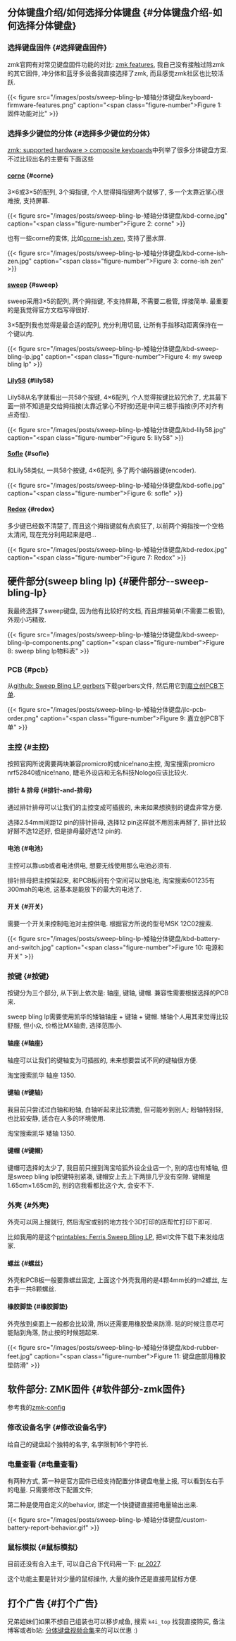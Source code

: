 
## 分体键盘介绍/如何选择分体键盘 {#分体键盘介绍-如何选择分体键盘}


### 选择键盘固件 {#选择键盘固件}

zmk官网有对常见键盘固件功能的对比: [zmk features](https://zmk.dev/docs), 我自己没有接触过除zmk的其它固件, 冲分体和蓝牙多设备我直接选择了zmk, 而且感觉zmk社区也比较活跃.

{{< figure src="/images/posts/sweep-bling-lp-矮轴分体键盘/keyboard-firmware-features.png" caption="<span class=\"figure-number\">Figure 1: </span>固件功能对比" >}}


### 选择多少键位的分体 {#选择多少键位的分体}

[zmk: supported hardware &gt; composite keyboards](https://zmk.dev/docs/hardware#composite)中列举了很多分体键盘方案. 不过比较出名的主要有下面这些


#### [corne](https://github.com/foostan/crkbd/) {#corne}

3&times;6或3&times;5的配列, 3个拇指键, 个人觉得拇指键两个就够了, 多一个太靠近掌心很难按, 支持屏幕.

{{< figure src="/images/posts/sweep-bling-lp-矮轴分体键盘/kbd-corne.jpg" caption="<span class=\"figure-number\">Figure 2: </span>corne" >}}

也有一些corne的变体, 比如[corne-ish zen](https://www.reddit.com/r/mechmarket/comments/jyfrv2/ic_the_corneish_zen_a_low_profile_wireless_split/), 支持了墨水屏.

{{< figure src="/images/posts/sweep-bling-lp-矮轴分体键盘/kbd-corne-ish-zen.jpg" caption="<span class=\"figure-number\">Figure 3: </span>corne-ish zen" >}}


#### [sweep](https://github.com/davidphilipbarr/Sweep) {#sweep}

sweep采用3&times;5的配列, 两个拇指键, 不支持屏幕, 不需要二极管, 焊接简单. 最重要的是我觉得官方文档写得很好.

3&times;5配列我也觉得是最合适的配列, 充分利用切层, 让所有手指移动距离保持在一个键以内.

{{< figure src="/images/posts/sweep-bling-lp-矮轴分体键盘/kbd-sweep-bling-lp.jpg" caption="<span class=\"figure-number\">Figure 4: </span>my sweep bling lp" >}}


#### [Lily58](https://github.com/kata0510/Lily58) {#lily58}

Lily58从名字就看出一共58个按键, 4&times;6配列, 个人觉得按键比较冗余了, 尤其最下面一排不知道是交给拇指按(太靠近掌心不好按)还是中间三根手指按(列不对齐有点奇怪).

{{< figure src="/images/posts/sweep-bling-lp-矮轴分体键盘/kbd-lily58.jpg" caption="<span class=\"figure-number\">Figure 5: </span>lily58" >}}


#### [Sofle](https://github.com/josefadamcik/SofleKeyboard) {#sofle}

和Lily58类似, 一共58个按键, 4&times;6配列, 多了两个编码器键(encoder).

{{< figure src="/images/posts/sweep-bling-lp-矮轴分体键盘/kbd-sofle.jpg" caption="<span class=\"figure-number\">Figure 6: </span>sofle" >}}


#### [Redox](https://github.com/mattdibi/redox-keyboard) {#redox}

多少键已经数不清楚了, 而且这个拇指键就有点疯狂了, 以前两个拇指按一个空格太清闲, 现在充分利用起来是吧...

{{< figure src="/images/posts/sweep-bling-lp-矮轴分体键盘/kbd-redox.jpg" caption="<span class=\"figure-number\">Figure 7: </span>Redox" >}}


## 硬件部分(sweep bling lp) {#硬件部分--sweep-bling-lp}

我最终选择了sweep键盘, 因为他有比较好的文档, 而且焊接简单(不需要二极管), 外观小巧精致.

{{< figure src="/images/posts/sweep-bling-lp-矮轴分体键盘/kbd-sweep-bling-lp-components.png" caption="<span class=\"figure-number\">Figure 8: </span>sweep bling lp物料表" >}}


### PCB {#pcb}

从[github: Sweep Bling LP gerbers](https://github.com/davidphilipbarr/Sweep/tree/main/Sweep%20Bling%20LP/gerbers)下载gerbers文件, 然后用它到[嘉立创PCB下单](https://www.jlc.com/newOrder/#/pcb/newOnlinePlaceOrder).

{{< figure src="/images/posts/sweep-bling-lp-矮轴分体键盘/jlc-pcb-order.png" caption="<span class=\"figure-number\">Figure 9: </span>嘉立创PCB下单" >}}


### 主控 {#主控}

按照官网所说需要两块兼容promicro的或nice!nano主控, 淘宝搜索promicro nrf52840或nice!nano, 睫毛外设店和无名科技Nologo应该比较火.


#### 排针 &amp; 排母 {#排针-and-排母}

通过排针排母可以让我们的主控变成可插拔的, 未来如果想换别的键盘非常方便.

选择2.54mm间距12 pin的排针排母, 选择12 pin这样就不用回来再掰了, 排针比较好掰不选12还好, 但是排母最好选12 pin的.


#### 电池 {#电池}

主控可以靠usb或者电池供电, 想要无线使用那么电池必须有.

排针排母把主控架起来, 和PCB板间有个空间可以放电池, 淘宝搜索601235有300mah的电池, 这基本是能放下的最大的电池了.


#### 开关 {#开关}

需要一个开关来控制电池对主控供电. 根据官方所说的型号MSK 12C02搜索.

{{< figure src="/images/posts/sweep-bling-lp-矮轴分体键盘/kbd-battery-and-switch.jpg" caption="<span class=\"figure-number\">Figure 10: </span>电源和开关" >}}


### 按键 {#按键}

按键分为三个部分, 从下到上依次是: 轴座, 键轴, 键帽. 兼容性需要根据选择的PCB来.

sweep bling lp需要使用凯华的矮轴轴座 + 键轴 + 键帽. 矮轴个人用其来觉得比较舒服, 但小众, 价格比MX轴贵, 选择范围小.


#### 轴座 {#轴座}

轴座可以让我们的键轴变为可插拔的, 未来想要尝试不同的键轴很方便.

淘宝搜索凯华 轴座 1350.


#### 键轴 {#键轴}

我目前只尝试过白轴和粉轴, 白轴听起来比较清脆, 但可能吵到别人; 粉轴特别轻, 也比较安静, 适合在人多的环境使用.

淘宝搜索凯华 矮轴 1350.


#### 键帽 {#键帽}

键帽可选择的太少了, 我目前只搜到淘宝哈狐外设企业店一个, 别的店也有矮轴, 但是sweep bling lp按键特别紧凑, 键帽安上去上下两排几乎没有空隙. 键帽是1.65cm&times;1.65cm的, 别的店我看都比这个大, 会安不下.


### 外壳 {#外壳}

外壳可以网上搜就行, 然后淘宝或别的地方找个3D打印的店帮忙打印下即可.

比如我用的是这个[printables: Ferris Sweep Bling LP](https://www.printables.com/model/782368-ferris-sweep-bling-lp), 把stl文件下载下来发给店家.


#### 螺丝 {#螺丝}

外壳和PCB板一般要靠螺丝固定, 上面这个外壳我用的是4颗4mm长的m2螺丝, 左右手一共8颗螺丝.


#### 橡胶脚垫 {#橡胶脚垫}

外壳放到桌面上一般都会比较滑, 所以还需要用橡胶垫来防滑. 贴的时候注意尽可能贴到角落, 防止按的时候翘起来.

{{< figure src="/images/posts/sweep-bling-lp-矮轴分体键盘/kbd-rubber-feet.jpg" caption="<span class=\"figure-number\">Figure 11: </span>键盘底部用橡胶垫防滑" >}}


## 软件部分: ZMK固件 {#软件部分-zmk固件}

参考我的[zmk-config](https://github.com/sky-bro/zmk-config)


### 修改设备名字 {#修改设备名字}

给自己的键盘起个独特的名字, 名字限制16个字符长.


### 电量查看 {#电量查看}

有两种方式, 第一种是官方固件已经支持配置分体键盘电量上报, 可以看到左右手的电量. 只需要修改下配置文件;

第二种是使用自定义的behavior, 绑定一个快捷键直接把电量输出出来.

{{< figure src="/images/posts/sweep-bling-lp-矮轴分体键盘/custom-battery-report-behavior.gif" >}}


### 鼠标模拟 {#鼠标模拟}

目前还没有合入主干, 可以自己合下代码用一下: [pr 2027](https://github.com/zmkfirmware/zmk/pull/2027).

这个功能主要是针对少量的鼠标操作, 大量的操作还是直接用鼠标方便.


## 打个广告 {#打个广告}

兄弟姐妹们如果不想自己组装也可以移步咸鱼, 搜索 `k4i_top` 找我直接购买, 备注博客或者b站: [分体键盘视频合集](https://space.bilibili.com/356650397/channel/collectiondetail?sid=2323692&ctype=0)来的可以优惠 :)
